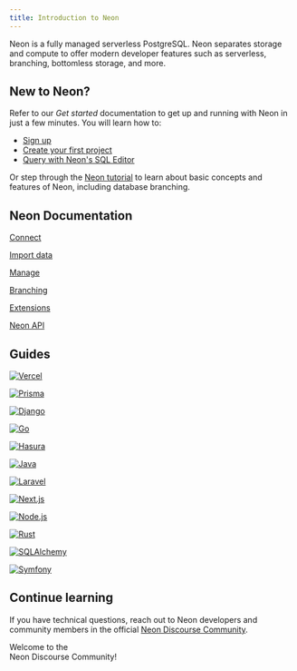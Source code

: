 ```yaml
---
title: Introduction to Neon
---
```


Neon is a fully managed serverless PostgreSQL. Neon separates storage and compute to offer modern developer features such as serverless, branching, bottomless storage, and more.

## New to Neon?

Refer to our _Get started_ documentation to get up and running with Neon in just a few minutes. You will learn how to:

- [Sign up](/docs/get-started-with-neon/signing-up)
- [Create your first project](/docs/get-started-with-neon/setting-up-a-project)
- [Query with Neon's SQL Editor](/docs/get-started-with-neon/query-with-neon-sql-editor)

Or step through the [Neon tutorial](/docs/tutorial/neon-tutorial) to learn about basic concepts and features of Neon, including database branching.

## Neon Documentation

<IntroNavigation>

[Connect](/docs/connect/connect-from-any-app 'Learn to connect to a Neon database from any application.')

[Import data](/docs/import/import-from-postgres 'Import your own data or sample data to explore Neon.')

[Manage](/docs/manage/overview 'Learn how to manage Neon projects, branches, etc.')

[Branching](/docs/introduction/branching 'Learn about branching for optimized workflows.')

[Extensions](/docs/extensions/pg-extensions 'Install supported PostgreSQL extensions.')

[Neon API](https://api-docs.neon.tech/reference/getting-started-with-neon-api 'Manage Neon programmatically.')

</IntroNavigation>

## Guides

<TechnologyNavigation>

[![Vercel](/images/technology-logos/vercel-logo.svg 'Integrate Neon with Vercel')](/docs/guides/vercel-overview)

[![Prisma](/images/technology-logos/prisma-logo.svg 'Connect from Prisma to Neon')](/docs/guides/prisma)

[![Django](/images/technology-logos/django-logo.svg 'Connect a Django application to Neon')](/docs/guides/django)

[![Go](/images/technology-logos/go-logo.svg 'Connect a Go application to Neon')](/docs/guides/go)

[![Hasura](/images/technology-logos/hasura-logo.svg 'Connect from Hasura Cloud to Neon')](/docs/guides/hasura)

[![Java](/images/technology-logos/java-logo.svg 'Connect a Java application to Neon')](/docs/guides/java)

[![Laravel](/images/technology-logos/laravel-logo.svg 'Connect a Laravel application to Neon')](/docs/guides/laravel)

[![Next.js](/images/technology-logos/nextjs-logo.svg 'Connect a Next.js application to Neon')](/docs/guides/vercel)

[![Node.js](/images/technology-logos/nodejs-logo.svg 'Connect a Node.js application to Neon')](/docs/guides/node)

[![Rust](/images/technology-logos/rust-logo.svg 'Connect a Rust application to Neon')](/docs/guides/rust)

[![SQLAlchemy](/images/technology-logos/sqlalchemy-logo.svg 'Connect an SQLAlchemy application to Neon')](/docs/guides/sqlalchemy)

[![Symfony](/images/technology-logos/symfony-logo.svg 'Connect from Symfony with Doctrine to Neon')](/docs/guides/symfony)

</TechnologyNavigation>

## Continue learning

If you have technical questions, reach out to Neon developers and community members in the official [Neon Discourse Community](https://community.neon.tech/).

<CommunityBanner>Welcome to the <br /> Neon Discourse Community!</CommunityBanner>
